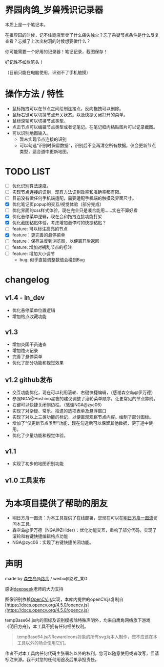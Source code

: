 # 界园肉鸽_岁兽残识记录器
本质上是一个笔记本。

在推界园的时候，记不住商店里卖了什么痛失烛火？忘了杂疑节点条件是什么反复查看？忘掉了上次出树洞的时候想要做什么？

你可能需要一个好用的记录器！笔记记录，截图保存！

好记性不如烂笔头！

（目前只能在电脑使用，识别不了手机触摸）

# 操作方法 / 特性
- 鼠标拖拽可以在节点之间绘制连接点，反向拖拽可以删除。
- 鼠标右键可以切换节点开关状态。以及快捷关闭打开的菜单。
- 鼠标滚轮可以切换节点类型。
- 点击节点可以编辑节点类型或者记笔记。在笔记框内粘贴图片可以记录截图。
- 可以识别地图输入。
   - 暂未实现节点连接的识别
   - 可以勾选“识别时保留数据”，识别后不会再清空所有数据，仅会更新节点类型，适合道中更新地图。
 
# TODO LIST
- [ ] 优化识别算法速度。
- [ ] 实现节点连接的识别，现有方法识别效率和准确率都有限。
- [ ] 目前没有做任何手机端适配，需要适配手机端的触摸及界面尺寸。
- [x] 优化笔记页popup的交互/视觉体验（部分完成）
- [ ] 优化界面的css样式体验，现在完全只是凑合能用……实在不算好看
- [x] 优化悬停菜单逻辑，现在会和拖拽连接功能打架
- [x] 优化截图粘贴体验，考虑增加悬停时的快捷粘贴？
- [ ] feature: 可以标注高亮的节点
- [x] feature：更完善的悬停菜单
- [ ] feature：保存进度到浏览器，以便离开后返回
- [ ] feature: 增加对祸乱节点的标注
- [ ] feature: 增加大小调节
   - bug: 似乎直接调整数值会碰到Bug

# changelog

## v1.4 - in_dev
- 优化悬停菜单位置逻辑
- 增加格点收藏功能

## v1.3
- 增加炎国干员速查
- 增加烛火记录
- 完善了悬停菜单
- 优化了部分功能和视觉效果

## v1.2 github发布
- 交互功能优化，现在可以利用滚轮、右键快捷编辑，（感谢森空岛@伊万德）
- 参照NGA@Hoshino星夜的建议调整了滚轮菜单顺序，让更常见的节点靠前。
- 右键可以快捷关闭侧边栏。（感谢NGA@zyc06）
- 实现了对杂疑、常乐、拾遗的选项表单及悬浮窗口
- 实现了对以上三类功能的标记，以便直观观察节点内容。绘制了部分图标。
- 增加了“仅更新节点类型”功能，现在勾选后可以保留其他数据，便于道中使用。
- 优化了少量功能和视觉体验。

## v1.1
- 实现了初步的地图识别功能

## v1.0 工具发布

# 为本项目提供了帮助的朋友
- 明日方舟一图流：为本工具提供了在线部署，您现在可以在[明日方舟一图流](https://ark.yituliu.cn/tools/sui)访问本工具。
- 森空岛@伊万德（NGA@ZHider）：优化功能交互，重构了部分代码，实现了滚轮和右键快捷编辑格点功能
- NGA@zyc06：实现了右键快捷关闭功能。

# 声明
made by [森空岛@路余](https://www.skland.com/profile?id=6809692860879) / weibo@路过_某G

感谢[deepseek](https://www.deepseek.com/)老师的大力支持

图像识别依赖[OpenCV.js](https://docs.opencv.org/4.x/df/d0a/tutorial_js_intro.html)实现，本库内提供的openCV.js复制自[https://docs.opencv.org/4.5.0/opencv.js](https://docs.opencv.org/4.5.0/opencv.js)

tempBase64.js内的图标及识别模板除特殊声明外，均来自鹰角网络旗下游戏《明日方舟》，本工具不拥有任何相关权利。
> tempBase64.js内RewardIcons对象的所有svg为本人制作，您不应该在本工具以外的场合使用它们。

作者不对本工具内任何代码主张署名以外的权利，您可以随意使用或者改写，但请标注来源。我不对您的任何用途及后果承担责任。


